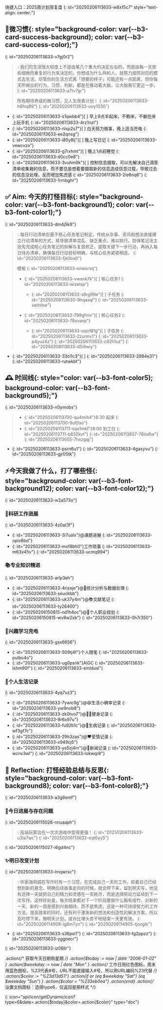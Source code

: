 快捷入口：<span data-type="a" data-href="siyuan://blocks/20250107105529-4y2stfm">2025周计划周复盘</span>
{: id="20250206113633-w8xf5c7" style="text-align: center;"}

## <span data-type="text">🌱微习惯</span>{: style="background-color: var(--b3-card-success-background); color: var(--b3-card-success-color);"}
{: id="20250206113633-v7gj0r2"}

> 💡我们的生活很大程度上不是由某几个重大的决定左右的，而是由每一天那些细微而重复的行为来决定的。你想成为什么样的人，就努力按照对应的模式去生活。尽管你的生活方式离「想要的样子」可能还有一点距离，但你每天所做出的行为、习惯、判断，都是在推动着大脑，让大脑离它更近一步。
> {: id="20250206113633-a7tv7gr"}
>
> 所有期待养成的微习惯，见<span data-type="a" data-href="siyuan://blocks/20230330111337-bfoss5l">人生改善计划！</span>
> {: id="20250206113633-h6hiq89"}
{: id="20250206113633-uoy1030"}

* {: id="20250206113633-s1qwbb4"}[ ] 早上8点半起床，不赖床，不躺在床上玩手机
  {: id="20250206113633-4rz1nzl"}
* {: id="20250206113633-nlsp2s7"}[ ] 白天努力做事，晚上适当充电
  {: id="20250206113633-ee2qnsg"}
* {: id="20250206113633-i80y8lj"}[ ] 晚上写日记
  {: id="20250206113633-vewcvzo"}
* {: id="20250206113633-g7rxhmt"}[ ] 晚上1点前睡觉
  {: id="20250206113633-d0cc0e8"}
* {: id="20250206113633-3vuhm9k"}[ ] 控制信息摄取，可以先解决自己滴答清单收集箱的信息，而不要总是想着要摄取新的信息造成信息过载，导致过去的信息没处理，反而增加焦虑感
  {: id="20250206113633-2ie6nq6"}
{: id="20250206113633-1rmbghr"}

## <span data-type="text">✅ Aim: 今天的打怪目标</span>{: style="background-color: var(--b3-font-background1); color: var(--b3-font-color1);"}
{: id="20250206113633-dm4j5k9"}

> 💡每日行动清单应基于<span data-type="strong">核心任务笔记</span>制定。传统从杂事、资讯和想法直接建立行动清单的方式，易导致清单混乱、缺乏重点、难以执行。防弹笔记法主张先完成核心任务笔记的拆解与复盘修正，提取关键下一步行动，再纳入每日待办清单，确保每日行动目标明确，与核心任务紧密相连。
> {: id="20250206113633-fjk0ba0"}
>
> 模板
> {: id="20250206113633-onwsrxq"}
>
> * {: id="20250206113633-vwxnk7k"}[ ] 核心任务1
>   {: id="20250206113633-wizelsp"}
>
>   * {: id="20250206113633-s9rg99e"}[ ] 子任务
>     {: id="20250206113633-9hqaxql"}
>   {: id="20250206113633-vaitvbw"}
> * {: id="20250206113633-799gfmv"}[ ] 核心任务2
>   {: id="20250206113633-78xvavp"}
>
>   * {: id="20250206113633-uqo181g"}[ ] 子任务
>     {: id="20250206113633-2zunnv1"}
>   {: id="20250206113633-p4yuz4z"}
> {: id="20250206113633-c92h1uz"}
{: id="20250206113633-d5i9wiy"}

* {: id="20250206113633-33cl1c3"}[ ] 
  {: id="20250206113633-2984e31"}
{: id="20250206113633-rutwkbt"}

## <span data-type="text">🕰 时间线</span>{: style="color: var(--b3-font-color5); background-color: var(--b3-font-background5);"}
{: id="20250206113633-n0ymobs"}

> * {: id="20250206113700-qu4mih4"}8:30 起床
>   {: id="20250206113700-9ufjfxo"}
> * {: id="20250206113711-sqx1mkf"}9:00 到工位
>   {: id="20250206113711-b832kvt"}
> {: id="20250206113657-76iio6w"}
{: id="20250206113655-7hxzgqj"}

* {: id="20250206113633-psrn6u1"}
  {: id="20250206113633-4gaxyvu"}
{: id="20250206113633-gjr05tk"}

## <span data-type="text">⚡️今天我做了什么，打了哪些怪</span>{: style="background-color: var(--b3-font-background12); color: var(--b3-font-color12);"}
{: id="20250206113633-w2a573o"}

### 💼科研工作进展
{: id="20250206113633-4z0at3f"}

* {: id="20250206113633-3i7ualx"}<span data-type="block-ref" data-subtype="s" data-id="20241009113128-gbxgj3m">@课题进展</span>
  {: id="20250206113633-opix8bd"}
* {: id="20250206113633-mxf8bh0"}工作琐事
  {: id="20250206113633-m63v45v"}
{: id="20250206113633-ucmq994"}

### 📚专业知识精进
{: id="20250206113633-arlp3eh"}

* {: id="20250206113633-4rizeje"}<span data-type="block-ref" data-subtype="s" data-id="20240422162409-wfipwqg">@🍰统计分析与数据处理</span>
  {: id="20250206113633-seuckbb"}
* {: id="20250206113633-uk37y4m"}<span data-type="block-ref" data-subtype="s" data-id="20231213015300-cmc02il">@📚文献笔记</span>
  {: id="20250206113633-ty26400"}
* {: id="20250206150815-nd1h4oc"}<span data-type="block-ref" data-subtype="s" data-id="20230117003652-ehnqu49">@💼个人职业规划</span>
  {: id="20250206150815-wv8w2xb"}
{: id="20250206113633-0h7r350"}

### 🔋兴趣学习充电
{: id="20250206113633-gsx6656"}

* {: id="20250206113633-509tj4f"}个人随笔
  {: id="20250206113633-pulbo4o"}
* {: id="20250206113633-ug0psnk"}AIGC
  {: id="20250206113633-lxhm90f"}
{: id="20250206113633-emldusl"}

### 🪺个人生活记录
{: id="20250206113633-4yq7vz3"}

* {: id="20250206113633-7ywic9g"}<span data-type="block-ref" data-subtype="s" data-id="20230304225859-8xlywce">@😆生活小确幸记录</span>
  {: id="20250206113633-yw9nob8"}
* {: id="20250206113633-zk0tvo7"}<span data-type="block-ref" data-subtype="s" data-id="20250206112606-jw88u0x">@🏃‍♀️健身记录</span>
  {: id="20250206113633-8r6x97u"}
* {: id="20250206113633-fu92b1c"}<span data-type="block-ref" data-subtype="s" data-id="20240220112225-mopx576">@🏥生病记录</span>
  {: id="20250206113633-wf3gf7c"}
* {: id="20250206113633-29h3zas"}<span data-type="block-ref" data-subtype="s" data-id="20230814104003-fp0isga">@❤️爱情记录</span>
  {: id="20250206113633-x949cj5"}
* {: id="20250206113633-ys5zj4m"}<span data-type="block-ref" data-subtype="s" data-id="20221201092648-0utjaob">@📢新闻记录</span>
  {: id="20250206113633-wcnv3wl"}
{: id="20250206113633-lokwqr8"}

## <span data-type="text">🤔 Reflection: 打怪经验总结与反思</span>{: style="background-color: var(--b3-font-background8); color: var(--b3-font-color8);"}
{: id="20250206113633-a3g8emf"}

### 🐛今日进展与存在问题
{: id="20250206115026-nnuaaph"}

> 💡高端玩家会在一次次游戏中变得更强！
> {: id="20250206113633-u3la7wc"}
{: id="20250206113633-eqt6yy5"}

{: id="20250206115027-i6gd4nc"}

### ✨明日改变计划
{: id="20250206113633-lmqwrsc"}

> 💡作家海明威在写作时有一个习惯，在完成自己一天的工作，趁着自己已经想到新的悬念、明确后续故事走向的时候，就会停下来，留到明天写，他没有选择一天就把自己的精力和灵感在一天耗尽，而是选择把动力延续到下一次写作。这样好处是，<span data-type="strong">每次结束都对下一个阶段要做什么胸有成竹</span>，对新的一天、新的一周是感到兴奋期待，而不是焦虑，这是一种可持续努力的工作方法，提高效率的同时，还有利于激发新的想法和创造性的解决方案。所以及时停下来，做明天计划，或许比埋头苦干地结束一天更有效。
> {: id="20250206114908-ig6m7yn"}
{: id="20250206114905-tjozgib"}

* {: id="20250206113633-s36psi1"}
  {: id="20250206113633-fg2ppzz"}
{: id="20250206113633-yggnecr"}

{: id="20250206113633-iz06llr"}



.action{/* 获取今天日期和星期 */}
.action{$today := now | date "2006-01-02" }
.action{$weekday := now | date "Mon" }
.action{/* 工作日用红色图标，周末用蓝色图标，%23代表#号，URL不能直接输入#号，所以用URL编码%23代替 */}
.action{$color := "%23d13d51"}
.action{if or (eq $weekday "Sat")  (eq $weekday "Sun") }
.action{$color = "%233eb0ea"}
.action{end} 
.action{/* 设置文档图标：选择type6，仅返回星期样式 */}

{: icon="api/icon/getDynamicIcon?type=6&date=.action{$today}&color=.action{$color}"   type="doc"}

